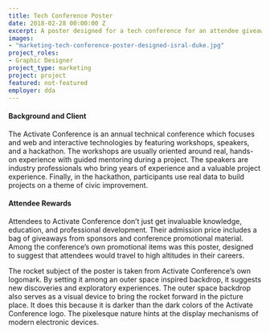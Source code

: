 ```yaml
---
title: Tech Conference Poster
date: 2018-02-28 00:00:00 Z
excerpt: A poster designed for a tech conference for an attendee giveaway.
images:
- "marketing-tech-conference-poster-designed-isral-duke.jpg"
project_roles:
- Graphic Designer
project_type: marketing
project: project
featured: not-featured
employer: dda
---
```

#### Background and Client

The Activate Conference is an annual technical conference which focuses and web and interactive technologies by featuring workshops, speakers, and a hackathon. The workshops are usually oriented around real, hands-on experience with guided mentoring during a project. The speakers are industry professionals who bring years of experience and a valuable project experience. Finally, in the hackathon, participants use real data to build projects on a theme of civic improvement.

#### Attendee Rewards

Attendees to Activate Conference don’t just get invaluable knowledge, education, and professional development. Their admission price includes a bag of giveaways from sponsors and conference promotional material. Among the conference’s own promotional items was this poster, designed to suggest that attendees would travel to high altitudes in their careers.

The rocket subject of the poster is taken from Activate Conference’s own logomark. By setting it among an outer space inspired backdrop, it suggests new discoveries and exploratory experiences. The outer space backdrop also serves as a visual device to bring the rocket forward in the picture place. It does this because it is darker than the dark colors of the Activate Conference logo. The pixelesque nature hints at the display mechanisms of modern electronic devices.







